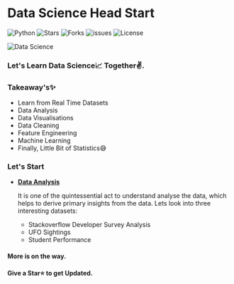 # Data Science Head Start

  ![Python](https://img.shields.io/badge/Python-3.6-green.svg)
  ![Stars](https://img.shields.io/github/stars/syamkakarla98/DataScience_Head_Start?color=tomato)
  ![Forks](https://img.shields.io/github/forks/syamkakarla98/DataScience_Head_Start)
  ![issues](https://img.shields.io/github/issues/syamkakarla98/DataScience_Head_Start)
  ![License](https://img.shields.io/github/license/syamkakarla98/DataScience_Head_Start)
  

![Data Science](https://secure.meetupstatic.com/photos/event/d/7/7/1/highres_482695153.jpeg)


### Let's Learn Data Science📈 Together✌.
### Takeaway's✨
  * Learn from Real Time Datasets
  * Data Analysis
  * Data Visualisations
  * Data Cleaning
  * Feature Engineering
  * Machine Learning
  * Finally, Little Bit of Statistics😅

### Let's Start

* [**Data Analysis** ](https://github.com/syamkakarla98/DataScience_Head_Start/tree/master/DataAnalysis)

  It is one of the quintessential act to understand analyse the data, which helps to derive primary insights from the data. Lets look into three interesting datasets:
  * Stackoverflow Developer Survey Analysis
  * UFO Sightings
  * Student Performance

#### More is on the way.
#### Give a Star⭐ to get Updated.

